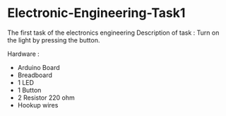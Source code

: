 # Electronic-Engineering-Task1
The first task of the electronics engineering 
Description of task :
Turn on the light by pressing the button.

Hardware :
- Arduino Board
- Breadboard
-  1 LED
-  1 Button
- 2 Resistor 220 ohm 
- Hookup wires

